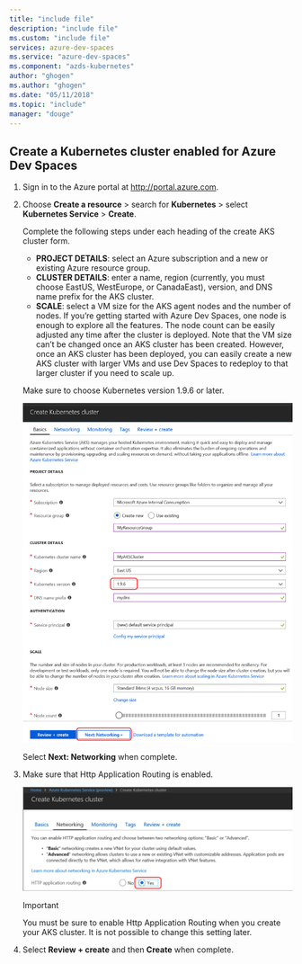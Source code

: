 ```yaml
---
title: "include file"
description: "include file"
ms.custom: "include file"
services: azure-dev-spaces
ms.service: "azure-dev-spaces"
ms.component: "azds-kubernetes"
author: "ghogen"
ms.author: "ghogen"
ms.date: "05/11/2018"
ms.topic: "include"
manager: "douge"
---
```


## Create a Kubernetes cluster enabled for Azure Dev Spaces

1. Sign in to the Azure portal at http://portal.azure.com.
1. Choose **Create a resource** > search for **Kubernetes** > select **Kubernetes Service** > **Create**.

   Complete the following steps under each heading of the create AKS cluster form.

    - **PROJECT DETAILS**:  select an Azure subscription and a new or existing Azure resource group.
    - **CLUSTER DETAILS**: enter a name, region (currently, you must choose EastUS, WestEurope, or CanadaEast), version, and DNS name prefix for the AKS cluster.
    - **SCALE**: select a VM size for the AKS agent nodes and the number of nodes. If you’re getting started with Azure Dev Spaces, one node is enough to explore all the features. The node count can be easily adjusted any time after the cluster is deployed. Note that the VM size can’t be changed once an AKS cluster has been created. However, once an AKS cluster has been deployed, you can easily create a new AKS cluster with larger VMs and use Dev Spaces to redeploy to that larger cluster if you need to scale up.

   Make sure to choose Kubernetes version 1.9.6 or later.

   ![Kubernetes configuration settings](../media/common/Kubernetes-Create-Cluster-2.PNG)

   Select **Next: Networking** when complete.

1. Make sure that Http Application Routing is enabled.

   ![Enable Http Application Routing](../media/common/Kubernetes-Create-Cluster-3.PNG)

    > [!IMPORTANT]
    > You must be sure to enable Http Application Routing when you create your AKS cluster. It is not possible to change this setting later.

1. Select **Review + create** and then **Create** when complete.
